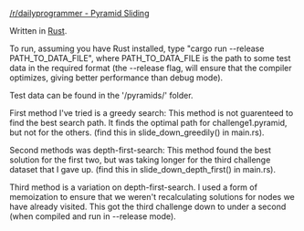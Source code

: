 [/r/dailyprogrammer - Pyramid Sliding](https://www.reddit.com/r/dailyprogrammer/comments/6vi9ro/170823_challenge_328_intermediate_pyramid_sliding/)

Written in [Rust](https://www.rust-lang.org/en-US/).

To run, assuming you have Rust installed, type "cargo run --release PATH_TO_DATA_FILE", where PATH_TO_DATA_FILE is the path to some test data in the required format (the --release flag, will ensure that the compiler optimizes, giving better performance than debug mode).

Test data can be found in the '/pyramids/' folder.


First method I've tried is a greedy search: This method is not guarenteed to find the best search path.
It finds the optimal path for challenge1.pyramid, but not for the others. (find this in slide_down_greedily() in main.rs).

Second methods was depth-first-search: This method found the best solution for the first two, but was taking longer for the third challenge dataset that I gave up. (find this in slide_down_depth_first() in main.rs).

Third method is a variation on depth-first-search. I used a form of memoization to ensure that we weren't recalculating solutions for nodes we have already visited. This got the third challenge down to under a second (when compiled and run in --release mode).
